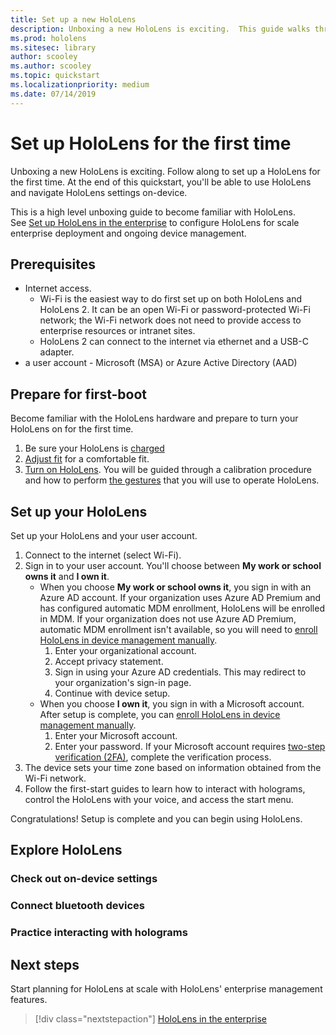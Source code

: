 ```yaml
---
title: Set up a new HoloLens
description: Unboxing a new HoloLens is exciting.  This guide walks through first time set up.  You'll need a Wi-Fi network and either a Microsoft (MSA) or Azure Active Directory (AAD) account.
ms.prod: hololens
ms.sitesec: library
author: scooley
ms.author: scooley
ms.topic: quickstart
ms.localizationpriority: medium
ms.date: 07/14/2019
---
```


# Set up HoloLens for the first time

Unboxing a new HoloLens is exciting.  Follow along to set up a HoloLens for the first time.  At the end of this quickstart, you'll be able to use HoloLens and navigate HoloLens settings on-device.

This is a high level unboxing guide to become familiar with HoloLens.  
See [Set up HoloLens in the enterprise](hololens-requirements.md) to configure HoloLens for scale enterprise deployment and ongoing device management.

## Prerequisites

- Internet access.
  - Wi-Fi is the easiest way to do first set up on both HoloLens and HoloLens 2.  It can be an open Wi-Fi or password-protected Wi-Fi network; the Wi-Fi network does not need to provide access to enterprise resources or intranet sites.
  - HoloLens 2 can connect to the internet via ethernet and a USB-C adapter.
- a user account - Microsoft (MSA) or Azure Active Directory (AAD)

## Prepare for first-boot

Become familiar with the HoloLens hardware and prepare to turn your HoloLens on for the first time.

1. Be sure your HoloLens is [charged](https://support.microsoft.com/help/12627)
1. [Adjust fit](https://support.microsoft.com/help/12632) for a comfortable fit.
1. [Turn on HoloLens](https://support.microsoft.com/help/12642). You will be guided through a calibration procedure and how to perform [the gestures](https://support.microsoft.com/help/12644/hololens-use-gestures) that you will use to operate HoloLens.

## Set up your HoloLens

Set up your HoloLens and your user account.

1. Connect to the internet (select Wi-Fi).
1. Sign in to your user account.  You'll choose between **My work or school owns it** and **I own it**.
    - When you choose **My work or school owns it**, you sign in with an Azure AD account. If your organization uses Azure AD Premium and has configured automatic MDM enrollment, HoloLens will be enrolled in MDM. If your organization does not use Azure AD Premium, automatic MDM enrollment isn't available, so you will need to [enroll HoloLens in device management manually](hololens-enroll-mdm.md#enroll-through-settings-app).
        1. Enter your organizational account.
        2. Accept privacy statement.
        3. Sign in using your Azure AD credentials. This may redirect to your organization's sign-in page.
        4. Continue with device setup.
    - When you choose **I own it**, you sign in with a Microsoft account. After setup is complete, you can [enroll HoloLens in device management manually](hololens-enroll-mdm.md#enroll-through-settings-app).
        1. Enter your Microsoft account.
        2. Enter your password. If your Microsoft account requires [two-step verification (2FA)](https://blogs.technet.microsoft.com/microsoft_blog/2013/04/17/microsoft-account-gets-more-secure/), complete the verification process.
1. The device sets your time zone based on information obtained from the Wi-Fi network.
1. Follow the first-start guides to learn how to interact with holograms, control the HoloLens with your voice, and access the start menu.

Congratulations!  Setup is complete and you can begin using HoloLens.

## Explore HoloLens

### Check out on-device settings

### Connect bluetooth devices

### Practice interacting with holograms

## Next steps

Start planning for HoloLens at scale with HoloLens' enterprise management features.

> [!div class="nextstepaction"]
> [HoloLens in the enterprise](hololens-requirements.md)